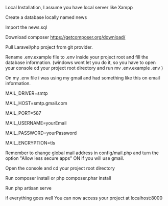 Local Installation, I assume you have local server like Xampp

Create a database locally named news 

Import the news.sql 

Download composer https://getcomposer.org/download/

Pull Laravel/php project from git provider.

Rename .env.example file to .env inside your project root and fill the database information. (windows wont let you do it, so you have to open your console cd your project root directory and run mv .env.example .env )

On my .env file i was using my gmail and had something like this on email information.

MAIL_DRIVER=smtp

MAIL_HOST=smtp.gmail.com

MAIL_PORT=587

MAIL_USERNAME=yourEmail

MAIL_PASSWORD=yourPassword

MAIL_ENCRYPTION=tls

Remember to change global mail address in config/mail.php and turn the option "Allow less secure apps" ON if you will use gmail.

Open the console and cd your project root directory

Run composer install or php composer.phar install

Run php artisan serve

if everything goes well You can now access your project at localhost:8000
